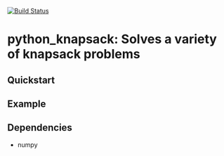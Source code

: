 [![Build Status](https://travis-ci.org/jhetherly/python_knapsack.svg?branch=master)](https://travis-ci.org/jhetherly/python_knapsack)

# python_knapsack: Solves a variety of knapsack problems


## Quickstart

## Example

## Dependencies

* numpy
